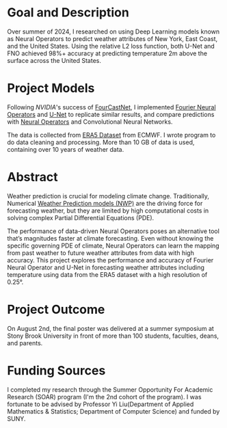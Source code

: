 # Goal and Description 
Over summer of 2024, I researched on using Deep Learning models known as Neural Operators to predict weather attributes of New York, East Coast, and the United States. Using the relative L2 loss function, both U-Net and FNO achieved 98%+ accuracy at predicting temperature 2m above the surface across the United States. 

# Project Models 
Following *NVIDIA*'s success of [FourCastNet](https://docs.nvidia.com/deeplearning/modulus/modulus-sym/user_guide/neural_operators/fourcastnet.html), I implemented [Fourier Neural Operators](https://arxiv.org/pdf/2010.08895) and [U-Net](https://arxiv.org/pdf/1505.04597) to replicate similar results, and compare predictions with [Neural Operators](https://zongyi-li.github.io/neural-operator/) and Convolutional Neural Networks. 

The data is collected from [ERA5 Dataset](https://cds.climate.copernicus.eu/datasets/reanalysis-era5-single-levels?tab=download) from ECMWF. I wrote program to do data cleaning and processing. More than 10 GB of data is used, containing over 10 years of weather data. 


# Abstract
Weather prediction is crucial for modeling climate change. Traditionally, Numerical [Weather Prediction models (NWP)](https://www.ncei.noaa.gov/products/weather-climate-models/numerical-weather-prediction) are the driving force for forecasting weather, but they are limited by high computational costs in solving complex Partial Differential Equations (PDE). 

The performance of data-driven Neural Operators poses an alternative tool that’s magnitudes faster at climate forecasting. Even without knowing the specific governing PDE of climate, Neural Operators can learn the mapping from past weather to future weather attributes from data with high accuracy. This project explores the performance and accuracy of Fourier Neural Operator and U-Net in forecasting weather attributes including temperature using data from the ERA5 dataset with a high resolution of 0.25°.


# Project Outcome
On August 2nd, the final poster was delivered at a summer symposium at Stony Brook University in front of more than 100 students, faculties, deans, and parents. 


# Funding Sources 
I completed my research through the Summer Opportunity For Academic Research (SOAR) program (I'm the 2nd cohort of the program). I was fortunate to be advised by Professor Yi Liu(Department of Applied Mathematics & Statistics; Department of Computer Science) and funded by SUNY. 